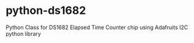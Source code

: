 python-ds1682
=============

Python Class for DS1682 Elapsed Time Counter chip using Adafruits I2C python library
